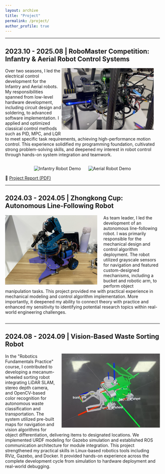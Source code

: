 ```yaml
---
layout: archive
title: "Project"
permalink: /project/
author_profile: true
---
```

---

## **2023.10 - 2025.08 | RoboMaster Competition: Infantry & Aerial Robot Control Systems**

<img src="/images/project_drone.jpg" alt="RoboMaster Robot" width="300" style="float: right; margin-right: 20px; margin-bottom: 10px;">

Over two seasons, I led the electrical control development for the Infantry and Aerial robots. My responsibilities spanned from low-level hardware development, including circuit design and soldering, to advanced software implementation. I applied and optimized classical control methods such as PID, MPC, and LQR to meet specific task requirements, achieving high-performance motion control. This experience solidified my programming foundation, cultivated strong problem-solving skills, and deepened my interest in robot control through hands-on system integration and teamwork.

<div style="clear: both;"></div>

<p align="center">
  <img src="/images/project_rm_wheeled_robot.gif" alt="Infantry Robot Demo" style="height: 280px; margin-right: 10px;">
  <img src="/images/project_rm_drone.gif" alt="Aerial Robot Demo" style="height: 280px; margin-left: 10px;">
</p>



📄 [Project Report (PDF)](/files/drone_tech_report.pdf)

---

## **2024.03 - 2024.05 | Zhongkong Cup: Autonomous Line-Following Robot**

<img src="/images/project_zhongkongcup.jpg" alt="ZhongkongCup Robot" width="300" style="float: left; margin-right: 20px; margin-bottom: 10px;">

As team leader, I led the development of an autonomous line-following robot. I was primarily responsible for the mechanical design and control algorithm deployment. The robot utilized grayscale sensors for navigation and featured custom-designed mechanisms, including a bucket and robotic arm, to perform object manipulation tasks. This project provided me with practical experience in mechanical modeling and control algorithm implementation. More importantly, it deepened my ability to connect theory with practice and enhanced my sensitivity to identifying potential research topics within real-world engineering challenges.

<div style="clear: both;"></div>

---

## **2024.08 - 2024.09 | Vision-Based Waste Sorting Robot**

<img src="/images/project_waste_sorting.jpg" alt="Waste Sorting Robot" width="320" style="float: right; margin-left: 20px; margin-bottom: 10px;">

In the "Robotics Fundamentals Practice" course, I contributed to developing a mecanum-wheeled sorting robot integrating LiDAR SLAM, stereo depth camera, and OpenCV-based color recognition for autonomous waste classification and transportation. The system utilized pre-built maps for navigation and vision algorithms for object differentiation, delivering items to designated locations. We implemented URDF modeling for Gazebo simulation and established ROS communication architecture for module integration. This project strengthened my practical skills in Linux-based robotics tools including RViz, Gazebo, and Docker. It provided hands-on experience across the complete development cycle from simulation to hardware deployment and real-world debugging.

<div style="clear: both;"></div>
